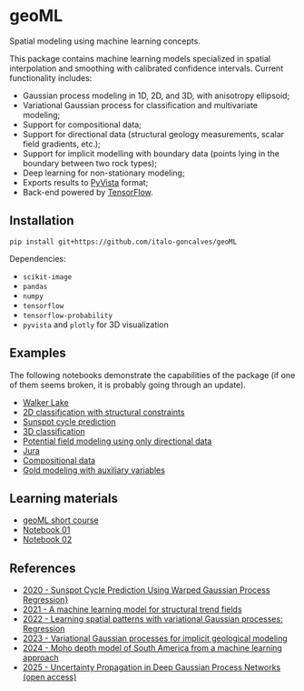 # geoML
Spatial modeling using machine learning concepts.

This package contains machine learning models specialized in spatial interpolation and smoothing with calibrated confidence intervals. Current functionality includes:

* Gaussian process modeling in 1D, 2D, and 3D, with 
anisotropy ellipsoid;
* Variational Gaussian process for classification and multivariate
modeling;
* Support for compositional data;
* Support for directional data (structural geology
measurements, scalar field gradients, etc.);
* Support for implicit modelling with boundary data (points
lying in the boundary between two rock types);
* Deep learning for non-stationary modeling;
* Exports results to [PyVista](https://github.com/pyvista/pyvista) format;
* Back-end powered by [TensorFlow](https://www.tensorflow.org/).

## Installation

```
pip install git+https://github.com/italo-goncalves/geoML
```

Dependencies:
* `scikit-image`
* `pandas`
* `numpy`
* `tensorflow`
* `tensorflow-probability`
* `pyvista` and `plotly` for 3D visualization

## Examples
The following notebooks demonstrate the capabilities of the package (if one
 of them seems broken, it is probably going through an update).

* [Walker Lake](https://colab.research.google.com/drive/1zH-dAytMwR_OocDgJWE3Sy8pbcq0PdAJ)
* [2D classification with structural constraints](https://colab.research.google.com/drive/1eiIa8kavRIp5SK5R89ozkIj5lmeRrx9x)
* [Sunspot cycle prediction](https://colab.research.google.com/drive/1tbc7I8K0NmpCM4mOZZ1kghlXWnLamE5l)
* [3D classification](https://colab.research.google.com/drive/1oC8b-eCgrfLxMcVsxVv6EvQyeKelUUjE)
* [Potential field modeling using only directional data](https://colab.research.google.com/drive/141zuv7VH431fVt0dwHQiKCSJmYd6E9u8)
* [Jura](https://colab.research.google.com/drive/1v7Us_ljM5zwkLy6IIKfOjREazZSLepjU?usp=sharing)
* [Compositional data](https://colab.research.google.com/drive/14bvDkre3UNxXywUWq2QEs6Q4w-gd30Mb?usp=sharing)
* [Gold modeling with auxiliary variables](https://colab.research.google.com/drive/16OFpI1a-V-Wfsgkw_jhlh2NXGFwuHZ0C?usp=sharing)


## Learning materials
* [geoML short course](https://drive.google.com/drive/folders/1LGtZx_v7kZ0MmjrszVkHu3qzeGa4fT-b?usp=sharing)
* [Notebook 01](https://colab.research.google.com/drive/1_LS-tem6ATRi62inKvZVOPJRJPjlzGxO?usp=sharing)
* [Notebook 02](https://colab.research.google.com/drive/1dq19BU-vgsQAlAyx2gZjiGTPM-d2Oh26?usp=sharing)

## References

* [2020 - Sunspot Cycle Prediction Using Warped Gaussian Process Regression}](https://www.sciencedirect.com/science/article/pii/S0273117719308026)
* [2021 - A machine learning model for structural trend fields](https://doi.org/10.1016/j.cageo.2021.104715)
* [2022 - Learning spatial patterns with variational Gaussian processes: Regression](https://doi.org/10.1016/j.cageo.2022.105056)
* [2023 - Variational Gaussian processes for implicit geological modeling](https://linkinghub.elsevier.com/retrieve/pii/S0098300423000274)
* [2024 - Moho depth model of South America from a machine learning approach](https://www.sciencedirect.com/science/article/abs/pii/S0895981124003377)
* [2025 - Uncertainty Propagation in Deep Gaussian Process Networks (open access)](https://link.springer.com/10.1007/s11004-025-10187-4)
